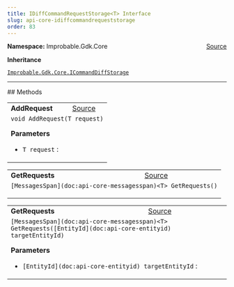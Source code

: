 ```yaml
---
title: IDiffCommandRequestStorage<T> Interface
slug: api-core-idiffcommandrequeststorage
order: 83
---
```


<p><b>Namespace:</b> Improbable.Gdk.Core<span style="float: right"><a href="https://www.github.com/spatialos/gdk-for-unity/blob/0.3.3/workers/unity/Packages/io.improbable.gdk.core/Worker/DiffStorage.cs/#L65">Source</a></span></p>



</p>
<p><b>Inheritance</b></p>

<code>[Improbable.Gdk.Core.ICommandDiffStorage](doc:api-core-icommanddiffstorage)</code>











</p>
<hr style="width:100%; border-top-color:#d8d8d8" />
## Methods


</p>


<table class="io-api-doc">    <tr>        <td class="io-api-doc-name"><a id="addrequest-t"></a><b>AddRequest</b></td>        <td class="io-api-doc-source"><a href="https://www.github.com/spatialos/gdk-for-unity/blob/0.3.3/workers/unity/Packages/io.improbable.gdk.core/Worker/DiffStorage.cs/#L67">Source</a></td>    </tr>    <tr>        <td class="io-api-doc-content" colspan="2"><code>void AddRequest(T request)</code></p></p><b>Parameters</b><ul><li><code>T request</code> : </li></ul></td>    </tr></table>
<table class="io-api-doc">    <tr>        <td class="io-api-doc-name"><a id="getrequests"></a><b>GetRequests</b></td>        <td class="io-api-doc-source"><a href="https://www.github.com/spatialos/gdk-for-unity/blob/0.3.3/workers/unity/Packages/io.improbable.gdk.core/Worker/DiffStorage.cs/#L68">Source</a></td>    </tr>    <tr>        <td class="io-api-doc-content" colspan="2"><code>[MessagesSpan](doc:api-core-messagesspan)&lt;T&gt; GetRequests()</code></p></td>    </tr></table>
<table class="io-api-doc">    <tr>        <td class="io-api-doc-name"><a id="getrequests-entityid"></a><b>GetRequests</b></td>        <td class="io-api-doc-source"><a href="https://www.github.com/spatialos/gdk-for-unity/blob/0.3.3/workers/unity/Packages/io.improbable.gdk.core/Worker/DiffStorage.cs/#L69">Source</a></td>    </tr>    <tr>        <td class="io-api-doc-content" colspan="2"><code>[MessagesSpan](doc:api-core-messagesspan)&lt;T&gt; GetRequests([EntityId](doc:api-core-entityid) targetEntityId)</code></p></p><b>Parameters</b><ul><li><code>[EntityId](doc:api-core-entityid) targetEntityId</code> : </li></ul></td>    </tr></table>




